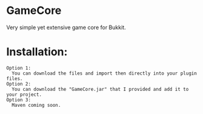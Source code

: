 # GameCore
Very simple yet extensive game core for Bukkit.

# Installation:
    Option 1:
      You can download the files and import then directly into your plugin files.
    Option 2:
      You can download the "GameCore.jar" that I provided and add it to your project. 
    Option 3:
      Maven coming soon.
